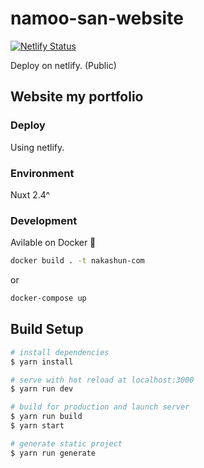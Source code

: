 # namoo-san-website

[![Netlify Status](https://api.netlify.com/api/v1/badges/fb37a2dd-5173-493e-9c3d-475001ceb310/deploy-status)](https://app.netlify.com/sites/elastic-visvesvaraya-5c4fbe/deploys)

Deploy on netlify. (Public)

## Website my portfolio

### Deploy

Using netlify.

### Environment

Nuxt 2.4^

### Development

Avilable on Docker 🐳

``` bash
docker build . -t nakashun-com
```

or

``` bash
docker-compose up
```

## Build Setup

``` bash
# install dependencies
$ yarn install

# serve with hot reload at localhost:3000
$ yarn run dev

# build for production and launch server
$ yarn run build
$ yarn start

# generate static project
$ yarn run generate
```

